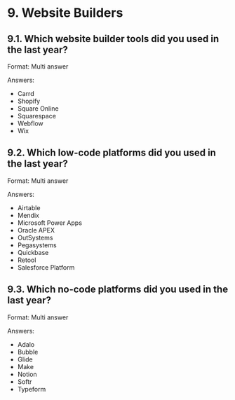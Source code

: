 # 9. Website Builders

## 9.1. Which website builder tools did you used in the last year?

Format: Multi answer

Answers:
- Carrd
- Shopify
- Square Online
- Squarespace
- Webflow
- Wix

## 9.2. Which low-code platforms did you used in the last year?

Format: Multi answer

Answers:
- Airtable
- Mendix
- Microsoft Power Apps
- Oracle APEX
- OutSystems
- Pegasystems
- Quickbase
- Retool
- Salesforce Platform	

## 9.3. Which no-code platforms did you used in the last year?

Format: Multi answer

Answers:
- Adalo 
- Bubble 
- Glide 	
- Make
- Notion 
- Softr
- Typeform 

